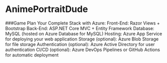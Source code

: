 # AnimePortraitDude

###Game Plan
Your Complete Stack with Azure:
Front-End: Razor Views + Bootstrap
Back-End: ASP.NET Core MVC + Entity Framework
Database: MySQL (hosted on Azure Database for MySQL)
Hosting: Azure App Service for deploying your web application
Storage (optional): Azure Blob Storage for file storage
Authentication (optional): Azure Active Directory for user authentication
CI/CD (optional): Azure DevOps Pipelines or GitHub Actions for automatic deployment
